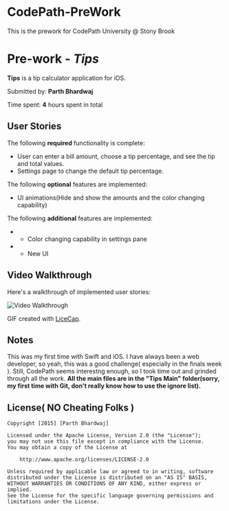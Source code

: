 # CodePath-PreWork
This is the prework for CodePath University @ Stony Brook
# Pre-work - *Tips*

**Tips** is a tip calculator application for iOS.

Submitted by: **Parth Bhardwaj**

Time spent: **4** hours spent in total

## User Stories

The following **required** functionality is complete:

*  User can enter a bill amount, choose a tip percentage, and see the tip and total values.
*  Settings page to change the default tip percentage.

The following **optional** features are implemented:
*  UI animations(Hide and show the amounts and the color changing capability)

The following **additional** features are implemented:

- * Color changing capability in settings pane
- * New UI

## Video Walkthrough 

Here's a walkthrough of implemented user stories:

<img src='http://i.imgur.com/SgUYOrW.gif' title='Video Walkthrough' width='' alt='Video Walkthrough' />

GIF created with [LiceCap](http://www.cockos.com/licecap/).

## Notes

This was my first time with Swift and iOS. I have always been a web developer, so yeah, this was a good challenge( especially in the finals week ). Still, CodePath seems interestng enough, so I took time out and grinded through all the work. **All the main files are in the "Tips Main" folder(sorry, my first time with Git, don't really know how to use the ignore list).**

## License( NO Cheating Folks )

    Copyright [2015] [Parth Bhardwaj]

    Licensed under the Apache License, Version 2.0 (the "License");
    you may not use this file except in compliance with the License.
    You may obtain a copy of the License at

        http://www.apache.org/licenses/LICENSE-2.0

    Unless required by applicable law or agreed to in writing, software
    distributed under the License is distributed on an "AS IS" BASIS,
    WITHOUT WARRANTIES OR CONDITIONS OF ANY KIND, either express or implied.
    See the License for the specific language governing permissions and
    limitations under the License.
